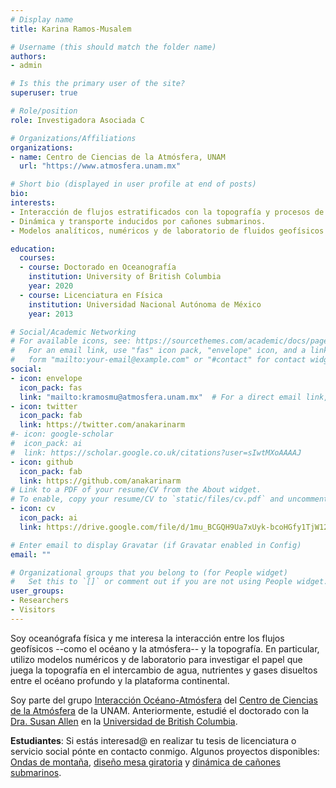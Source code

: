 ```yaml
---
# Display name
title: Karina Ramos-Musalem

# Username (this should match the folder name)
authors:
- admin

# Is this the primary user of the site?
superuser: true

# Role/position
role: Investigadora Asociada C 

# Organizations/Affiliations
organizations: 
- name: Centro de Ciencias de la Atmósfera, UNAM
  url: "https://www.atmosfera.unam.mx"

# Short bio (displayed in user profile at end of posts)
bio: 
interests:
- Interacción de flujos estratificados con la topografía y procesos de mezcla asociados.
- Dinámica y transporte inducidos por cañones submarinos.
- Modelos analíticos, numéricos y de laboratorio de fluidos geofísicos.

education:
  courses:
  - course: Doctorado en Oceanografía
    institution: University of British Columbia
    year: 2020
  - course: Licenciatura en Física  
    institution: Universidad Nacional Autónoma de México
    year: 2013

# Social/Academic Networking
# For available icons, see: https://sourcethemes.com/academic/docs/page-builder/#icons
#   For an email link, use "fas" icon pack, "envelope" icon, and a link in the
#   form "mailto:your-email@example.com" or "#contact" for contact widget.
social:
- icon: envelope
  icon_pack: fas
  link: "mailto:kramosmu@atmosfera.unam.mx"  # For a direct email link, use "mailto:kramosmu@atmosfera.unam.mx".
- icon: twitter
  icon_pack: fab
  link: https://twitter.com/anakarinarm
#- icon: google-scholar
#  icon_pack: ai
#  link: https://scholar.google.co.uk/citations?user=sIwtMXoAAAAJ
- icon: github
  icon_pack: fab
  link: https://github.com/anakarinarm
# Link to a PDF of your resume/CV from the About widget.
# To enable, copy your resume/CV to `static/files/cv.pdf` and uncomment the lines below.
- icon: cv
  icon_pack: ai
  link: https://drive.google.com/file/d/1mu_BCGQH9Ua7xUyk-bcoHGfy1TjW12Gf/view?usp=sharing

# Enter email to display Gravatar (if Gravatar enabled in Config)
email: ""

# Organizational groups that you belong to (for People widget)
#   Set this to `[]` or comment out if you are not using People widget.
user_groups:
- Researchers
- Visitors
---
```


Soy oceanógrafa física y me interesa la interacción entre los flujos geofísicos --como el océano y la atmósfera--
 y la topografía. En particular, utilizo modelos numéricos y de laboratorio para investigar el papel que juega la 
topografía en el intercambio de agua, nutrientes y gases disueltos entre el océano profundo 
y la plataforma continental.

Soy parte del grupo [Interacción Océano-Atmósfera](http://grupo-ioa.atmosfera.unam.mx/index.php/) del [Centro de Ciencias de la Atmósfera](https://www.cca.unam.mx) de la UNAM.
Anteriormente, estudié el doctorado con la [Dra. Susan Allen](https://www.eoas.ubc.ca/~sallen/) en la [Universidad de British Columbia](https://www.eoas.ubc.ca).

**Estudiantes**: Si estás interesad@ en realizar tu tesis de licenciatura o servicio social pónte en contacto conmigo. Algunos proyectos disponibles: [Ondas de montaña](https://drive.google.com/file/d/1P9RLra_OfqQkPgmnk4r_EfFyKAtgwc5j/view?usp=sharing), [diseño mesa giratoria](https://drive.google.com/file/d/1hPIq9PgR9JSdD3q1ezGXOA3DkMc3rv8F/view?usp=sharing) y [dinámica de cañones submarinos](https://anakarinarm.github.io/es/project/multiple-project/). 
 
